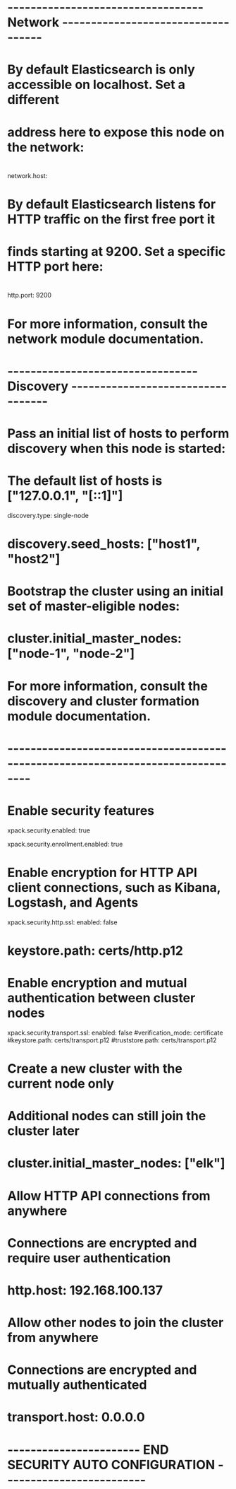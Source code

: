 # ---------------------------------- Network -----------------------------------
#
# By default Elasticsearch is only accessible on localhost. Set a different
# address here to expose this node on the network:
#
network.host: <ELK IP>
#
# By default Elasticsearch listens for HTTP traffic on the first free port it
# finds starting at 9200. Set a specific HTTP port here:
#
http.port: 9200
# For more information, consult the network module documentation.
#
# --------------------------------- Discovery ----------------------------------
#
# Pass an initial list of hosts to perform discovery when this node is started:
# The default list of hosts is ["127.0.0.1", "[::1]"]
discovery.type: single-node
# discovery.seed_hosts: ["host1", "host2"]
#
# Bootstrap the cluster using an initial set of master-eligible nodes:
#
# cluster.initial_master_nodes: ["node-1", "node-2"]
#
# For more information, consult the discovery and cluster formation module documentation.

# --------------------------------------------------------------------------------

# Enable security features
xpack.security.enabled: true

xpack.security.enrollment.enabled: true

# Enable encryption for HTTP API client connections, such as Kibana, Logstash, and Agents
xpack.security.http.ssl:
  enabled: false
  # keystore.path: certs/http.p12

# Enable encryption and mutual authentication between cluster nodes
xpack.security.transport.ssl:
  enabled: false
  #verification_mode: certificate
  #keystore.path: certs/transport.p12
  #truststore.path: certs/transport.p12
# Create a new cluster with the current node only
# Additional nodes can still join the cluster later
# cluster.initial_master_nodes: ["elk"]

# Allow HTTP API connections from anywhere
# Connections are encrypted and require user authentication
# http.host: 192.168.100.137

# Allow other nodes to join the cluster from anywhere
# Connections are encrypted and mutually authenticated
# transport.host: 0.0.0.0

# ----------------------- END SECURITY AUTO CONFIGURATION -------------------------